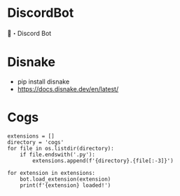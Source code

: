# DiscordBot
🤖・Discord Bot

# Disnake 
* pip install disnake <br>
* https://docs.disnake.dev/en/latest/

# Cogs

```
extensions = []
directory = 'cogs'
for file in os.listdir(directory):
    if file.endswith('.py'):
        extensions.append(f'{directory}.{file[:-3]}')

for extension in extensions:
    bot.load_extension(extension)
    print(f'{extension} loaded!')
```
